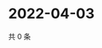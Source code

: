 # 2022-04-03

共 0 条

<!-- BEGIN WEIBO -->
<!-- 最后更新时间 Sun Apr 03 2022 20:20:12 GMT+0800 (China Standard Time) -->

<!-- END WEIBO -->
